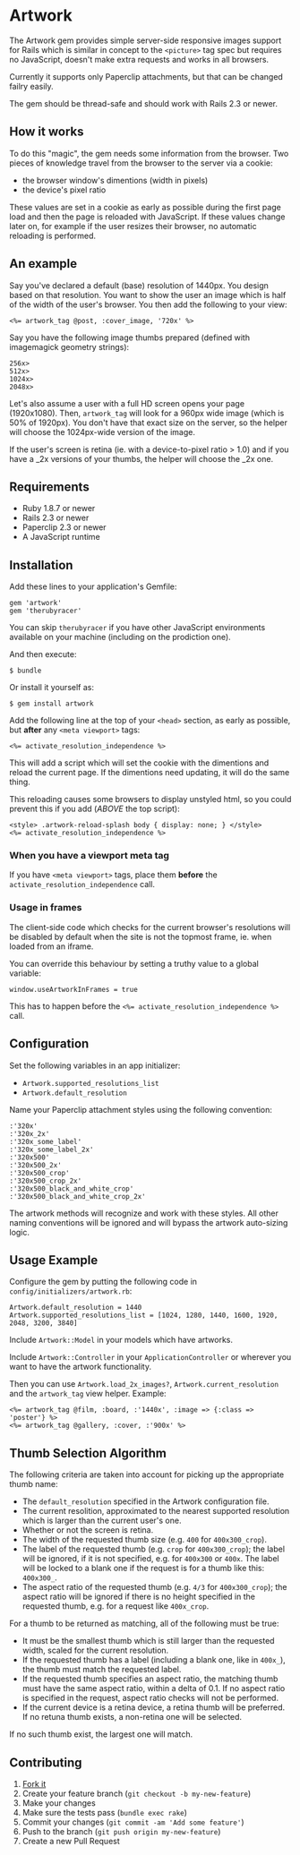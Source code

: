 # Artwork

The Artwork gem provides simple server-side responsive images support for Rails
which is similar in concept to the `<picture>` tag spec but requires no
JavaScript, doesn't make extra requests and works in all browsers.

Currently it supports only Paperclip attachments, but that can be changed
failry easily.

The gem should be thread-safe and should work with Rails 2.3 or newer.

## How it works

To do this "magic", the gem needs some information from the browser. Two pieces
of knowledge travel from the browser to the server via a cookie:

- the browser window's dimentions (width in pixels)
- the device's pixel ratio

These values are set in a cookie as early as possible during the first page
load and then the page is reloaded with JavaScript. If these values change
later on, for example if the user resizes their browser, no automatic reloading
is performed.

## An example

Say you've declared a default (base) resolution of 1440px. You design based on
that resolution. You want to show the user an image which is half of the width
of the user's browser. You then add the following to your view:

    <%= artwork_tag @post, :cover_image, '720x' %>

Say you have the following image thumbs prepared (defined with imagemagick
geometry strings):

    256x>
    512x>
    1024x>
    2048x>

Let's also assume a user with a full HD screen opens your page (1920x1080).
Then, `artwork_tag` will look for a 960px wide image (which is 50% of 1920px).
You don't have that exact size on the server, so the helper will choose the
1024px-wide version of the image.

If the user's screen is retina (ie. with a device-to-pixel ratio > 1.0) and if
you have a _2x versions of your thumbs, the helper will choose the _2x one.

## Requirements

- Ruby 1.8.7 or newer
- Rails 2.3 or newer
- Paperclip 2.3 or newer
- A JavaScript runtime

## Installation

Add these lines to your application's Gemfile:

    gem 'artwork'
    gem 'therubyracer'

You can skip `therubyracer` if you have other JavaScript environments available
on your machine (including on the prodiction one).

And then execute:

    $ bundle

Or install it yourself as:

    $ gem install artwork

Add the following line at the top of your `<head>` section, as early as
possible, but **after** any `<meta viewport>` tags:

    <%= activate_resolution_independence %>

This will add a script which will set the cookie with the dimentions and
reload the current page. If the dimentions need updating, it will do the same thing.

This reloading causes some browsers to display unstyled html,
so you could prevent this if you add (*ABOVE* the top script):

    <style> .artwork-reload-splash body { display: none; } </style>
    <%= activate_resolution_independence %>

### When you have a viewport meta tag

If you have `<meta viewport>` tags, place them **before** the
`activate_resolution_independence` call.

### Usage in frames

The client-side code which checks for the current browser's resolutions will be
disabled by default when the site is not the topmost frame, ie. when loaded from
an iframe.

You can override this behaviour by setting a truthy value to a global variable:

    window.useArtworkInFrames = true

This has to happen before the `<%= activate_resolution_independence %>` call.

## Configuration

Set the following variables in an app initializer:

- `Artwork.supported_resolutions_list`
- `Artwork.default_resolution`

Name your Paperclip attachment styles using the following convention:

    :'320x'
    :'320x_2x'
    :'320x_some_label'
    :'320x_some_label_2x'
    :'320x500'
    :'320x500_2x'
    :'320x500_crop'
    :'320x500_crop_2x'
    :'320x500_black_and_white_crop'
    :'320x500_black_and_white_crop_2x'

The artwork methods will recognize and work with these styles. All other naming
conventions will be ignored and will bypass the artwork auto-sizing logic.

## Usage Example

Configure the gem by putting the following code in `config/initializers/artwork.rb`:

    Artwork.default_resolution = 1440
    Artwork.supported_resolutions_list = [1024, 1280, 1440, 1600, 1920, 2048, 3200, 3840]

Include `Artwork::Model` in your models which have artworks.

Include `Artwork::Controller` in your `ApplicationController` or wherever you
want to have the artwork functionality.

Then you can use `Artwork.load_2x_images?`, `Artwork.current_resolution` and
the `artwork_tag` view helper. Example:

    <%= artwork_tag @film, :board, :'1440x', :image => {:class => 'poster'} %>
    <%= artwork_tag @gallery, :cover, :'900x' %>

## Thumb Selection Algorithm

The following criteria are taken into account for picking up the appropriate
thumb name:

- The `default_resolution` specified in the Artwork configuration file.
- The current resolition, approximated to the nearest supported resolution
  which is larger than the current user's one.
- Whether or not the screen is retina.
- The width of the requested thumb size (e.g. `400` for `400x300_crop`).
- The label of the requested thumb (e.g. `crop` for `400x300_crop`); the label
  will be ignored, if it is not specified, e.g. for `400x300` or `400x`. The
  label will be locked to a blank one if the request is for a thumb like this:
  `400x300_`.
- The aspect ratio of the requested thumb (e.g. `4/3` for `400x300_crop`); the
  aspect ratio will be ignored if there is no height specified in the requested
  thumb, e.g. for a request like `400x_crop`.

For a thumb to be returned as matching, all of the following must be true:

- It must be the smallest thumb which is still larger than the requested width,
  scaled for the current resolution.
- If the requested thumb has a label (including a blank one, like in `400x_`),
  the thumb must match the requested label.
- If the requested thumb specifies an aspect ratio, the matching thumb must
  have the same aspect ratio, within a delta of 0.1. If no aspect ratio is
  specified in the request, aspect ratio checks will not be performed.
- If the current device is a retina device, a retina thumb will be preferred.
  If no retuna thumb exists, a non-retina one will be selected.

If no such thumb exist, the largest one will match.

## Contributing

1. [Fork it](https://github.com/mitio/artwork/fork)
2. Create your feature branch (`git checkout -b my-new-feature`)
3. Make your changes
4. Make sure the tests pass (`bundle exec rake`)
5. Commit your changes (`git commit -am 'Add some feature'`)
6. Push to the branch (`git push origin my-new-feature`)
7. Create a new Pull Request

